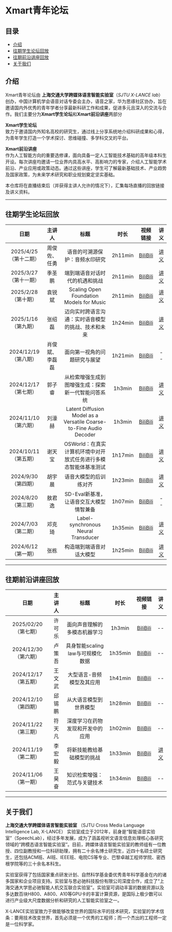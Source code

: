 # Xmart青年论坛
## 目录
- [介绍](#介绍)
- [往期学生论坛回放](#往期学生论坛回放)
- [往期前沿讲座回放](#往期前沿讲座回放)
- [关于我们](#关于我们)

## 介绍

Xmart青年论坛由 **上海交通大学跨媒体语言智能实验室**（*SJTU X-LANCE lab*）创办，中国计算机学会语音对话专委会主办，语音之家，华为思琢社区协办，旨在邀请国内外优秀的青年学者分享最新科研工作和成果，促进多元且深入的交流与合作。我们主要分为**Xmart学生论坛**和**Xmart前沿讲座**两部分

**Xmart学生论坛**  
致力于邀请国内外知名高校的研究生，通过线上分享系统地介绍科研成果和心得，为青年学生打造一个学术探讨、思维碰撞、多学科交叉的平台。

**Xmart前沿讲座**  
作为人工智能方向的重要选修课，面向具备一定人工智能技术基础的高年级本科生开设。每次讲座均邀请一位业界内具高水平、高影响力的专家，介绍人工智能学术前沿、产业应用或政策动态。通过这些讲座，学生可了解最新基础技术、产业趋势及国家政策，为未来学术研究和职业规划奠定坚实基础。  

本仓库将在直播结束后（并获得主讲人允许的情况下），汇集每场直播的回放链接及讲义资料。

---

## 往期学生论坛回放

| 日期 | 主讲人 | 标题 | 时长 | 视频链接 | 讲义 |
|:----:|:------:|:----:|:----:|:---------:|:----:|
| 2025/4/25 （第十二期） | 周俊佐、任勇 | 语音的可溯源保护：音频水印研究 | 2h11min | [BiliBili](https://www.bilibili.com/video/BV1EuL7zNEHH) | [讲义](https://github.com/X-LANCE/Xmart/blob/main/slides/xmart12_zhoujunzuo_renyong.pdf) |
| 2025/3/27 （第十一期） | 季圣鹏 | 端到端语音对话时代的机遇和挑战 | 2h11min | [BiliBili](https://www.bilibili.com/video/BV1FaZGYXEdc) | [讲义](https://github.com/X-LANCE/Xmart/blob/main/slides/xmart11_jishengpeng.pdf) |
| 2025/2/28 （第十期） | 袁锐斌 | Scaling Open Foundation Models for Music | 2h11min | [BiliBili](https://www.bilibili.com/video/BV1rU9EYhEx3) | [讲义](https://github.com/X-LANCE/Xmart/blob/main/slides/xmart_10_ruibin.pdf) |
| 2025/1/16 （第九期） | 张绍磊 | 迈向实时跨语言沟通：实时语音模型的挑战、技术和未来 | 1h24min | [BiliBili](https://www.bilibili.com/video/BV15nwLeaEU1) | [讲义](https://github.com/X-LANCE/Xmart/blob/main/slides/xmart_9_shaolei.pdf) |
| 2024/12/19 （第八期） | 肖俊斌、李磊磊 | 面向第一视角的问题研究与展望 | 1h21min | [BiliBili](https://www.bilibili.com/video/BV1Ftk1Y6Ehs) | -- |
| 2024/12/17 （第七期） | 郭子睿 | 从检索增强生成到图增强生成：探索新一代智能问答系统 | 1h3min | [BiliBili](https://www.bilibili.com/video/BV137kJYHEoC) | [讲义](https://github.com/X-LANCE/Xmart/blob/main/slides/xmart_7_ziruiguo.pdf) |
| 2024/11/10 （第六期） | 刘濠赫 | Latent Diffusion Model as a Versatile Coarse-to-Fine Audio Decoder | 1h3min | [BiliBili](https://www.bilibili.com/video/BV1JjmBYYEoW) | [讲义](https://github.com/X-LANCE/Xmart/blob/main/slides/xmart_6_haoheliu-talk.pdf) |
| 2024/10/11 （第五期） | 谢天宝 | OSWorld：在真实计算机环境中对开放式任务进行多模态智能体基准测试 | 1h17min | [BiliBili](https://www.bilibili.com/video/BV1CpyNYBE6o) | [讲义](https://github.com/X-LANCE/Xmart/blob/main/slides/OSWorld_hku_tianbao_Xmart%20-%202024.10.11.pdf) |
| 2024/9/30 （第四期） | 胡宇晨 | 语音大模型的后训练对齐 | 1h23min | [BiliBili](https://www.bilibili.com/video/BV1uzxeevEb8) | [讲义](https://github.com/X-LANCE/Xmart/blob/main/slides/xmart_forum_ntu_yuchenhu_09302024.pdf) |
| 2024/8/20 （第三期） | 敖君逸 | SD-Eval新基准，让语音交互大模型情智兼备 | 1h07min | [BiliBili](https://www.bilibili.com/video/BV1hixeeqEkQ) | -- |
| 2024/7/03 （第二期） | 邓克琦 | Label-synchronous Neural Transducer | 1h35min | [BiliBili](https://www.bilibili.com/video/BV1qihreEE6L) | [讲义](https://github.com/X-LANCE/Xmart/blob/main/slides/xmart_keqideng_LS-Transducer_Talk_Final.pdf) |
| 2024/6/12 （第一期） | 张栋 | 构造端到端语音对话大模型 | 1h25min | [BiliBili](https://www.bilibili.com/video/BV1FJ4m137ZB) | [讲义](https://github.com/X-LANCE/Xmart/blob/main/slides/xmart_forum_fudan_dongzhang_speechgpt_series_sjtu.pdf) |

---

## 往期前沿讲座回放

| 日期 | 主讲人 | 标题 | 时长 | 视频链接 | 讲义 |
|:----:|:------:|:----:|:----:|:---------:|:----:|
| 2025/02/20 （第七期） | 许可乐 | 面向声音理解的多模态机器学习 | 1h3min | [BiliBili](https://www.bilibili.com/video/BV1zX9EYZELX) | -- |
| 2024/12/30 （第六期） | 卢策吾 | 具身智能scaling law与可规模化数据 | 1h35min | [BiliBili](https://www.bilibili.com/video/BV1hc6JYLE11/) | -- |
| 2024/12/17 （第五期） | 王文武 | 大型语言-音频模型及其应用 | 1h41min | [BiliBili](https://www.bilibili.com/video/BV1k7knYgEXT) | -- |
| 2024/12/10 （第四期） | 邱锡鹏 | 从大语言模型到世界模型 | 1h28min | [BiliBili](https://www.bilibili.com/video/BV1AJqGYuEZa) | -- |
| 2024/11/22 （第三期） | 符天凡 | 深度学习在药物发现和开发中的应用 | 1h02min | [BiliBili](https://www.bilibili.com/video/BV13XBiYdELy) | -- |
| 2024/11/19 （第二期） | 李宏毅 | 将新技能教给基础模型的挑战 | 1h33min | [BiliBili](https://www.bilibili.com/video/BV1FsUtY3EQV) | [讲义](https://github.com/X-LANCE/Xmart/blob/main/slides/xmart_Hung-yi%20Lee_Slides.pdf) |
| 2024/11/06 （第一期） | 王昊奋 | 知识检索增强：范式与关键技术 | 1h34min | [BiliBili](https://www.bilibili.com/video/BV1FJ4m137ZB) | -- |

---

## 关于我们

**上海交通大学跨媒体语言智能实验室** （SJTU Cross Media Language Intelligence Lab, X-LANCE）
实验室成立于2012年，前身是“智能语音实验室”（SpeechLab），经过多年发展，成为了涵盖视听文语言信息处理核心各研究领域的“跨模态语言智能实验室”。目前，跨媒体语言智能实验室的教师组有一位教授、四位副教授和一位科研助理，拥有二十余名博士研究生，近四十名硕士研究生，还包括ACM班、AI班、IEEE班、电院CS等专业、巴黎卓越工程师学院、密西根学院等的三十余名本科生。

实验室获得了包括国家重点研发计划、自然科学基金委优秀青年科学基金在内的诸多国家和企业项目支持。实验室与思必驰科技股份有限公司深度合作，成立了“上海交通大学思必驰智能人机交互联合实验室”。实验室可调动丰富的数据资源以及多达数百块H800、A800、A10等GPU卡的丰富计算资源，是国际上极少数可以进行产业级大尺度数据分析和研究的人工智能实验室之一。

X-LANCE实验室致力于做能够改变世界的国际水平的技术研究，实验室的学术信条：要用技术改变世界，首先必须是一个优秀的工程师；而一个杰出的工程师一定是一位科学家。
